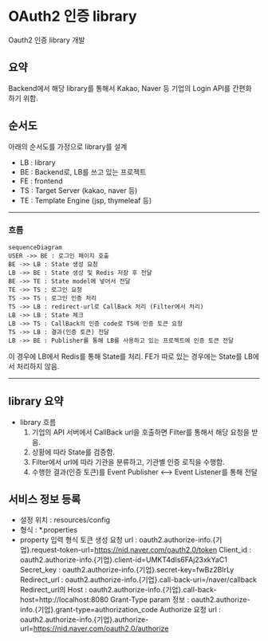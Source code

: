 # OAuth2 인증 library


Oauth2 인증 library 개발

## 요약
Backend에서 해당 library를 통해서 Kakao, Naver 등 기업의 Login API를 간편화 하기 위함.

## 순서도

아래의 순서도를 가정으로 library를 설계

* LB : library
* BE : Backend로, LB를 쓰고 있는 프로젝트
* FE : frontend
* TS : Target Server (kakao, naver 등)
* TE : Template Engine (jsp, thymeleaf 등)

***

### 흐름
```mermaid
sequenceDiagram
USER ->> BE : 로그인 페이지 호출
BE ->> LB : State 생성 요청
LB ->> BE : State 생성 및 Redis 저장 후 전달
BE ->> TE : State model에 넣어서 전달
TE ->> TS : 로그인 요청
TS ->> TS : 로그인 인증 처리
TS ->> LB : redirect-url로 CallBack 처리 (Filter에서 처리)
LB ->> LB : State 체크
LB ->> TS : CallBack의 인증 code로 TS에 인증 토큰 요청
TS ->> LB : 결과(인증 토큰) 전달
LB ->> BE : Publisher를 통해 LB를 사용하고 있는 프로젝트에 인증 토큰 전달
```
이 경우에 LB에서 Redis를 통해 State를 처리.
FE가 따로 있는 경우에는 State를 LB에서 처리하지 않음.

***

## library 요약
* library 흐름
    1. 기업의 API 서버에서 CallBack url을 호출하면 Filter를 통해서 해당 요청을 받음.
    2. 상황에 따라 State를 검증함.
    3. Filter에서 url에 따라 기관을 분류하고, 기관별 인증 로직을 수행함.
    4. 수행한 결과(인증 토큰)를 Event Publisher <--> Event Listener를 통해 전달

## 서비스 정보 등록
* 설정 위치 : resources/config
* 형식 : *.properties
* property 입력 형식
    토큰 생성 요청 url : oauth2.authorize-info.{기업}.request-token-url=https://nid.naver.com/oauth2.0/token
    Client_id : oauth2.authorize-info.{기업}.client-id=UMKT4dIs6FAj23xkYaC1
    Secret_key : oauth2.authorize-info.{기업}.secret-key=fwBz2BIrLy
    Redirect_url : oauth2.authorize-info.{기업}.call-back-uri=/naver/callback
    Redirect_url의 Host : oauth2.authorize-info.{기업}.call-back-host=http://localhost:8080
    Grant-Type param 정보 : oauth2.authorize-info.{기업}.grant-type=authorization_code
    Authorize 요청 url : oauth2.authorize-info.{기업}.authorize-url=https://nid.naver.com/oauth2.0/authorize


